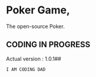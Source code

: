 # Poker Game, #
The open-source Poker.

## CODING IN PROGRESS 

Actual version : 1.0.1##

```I AM CODING DAD```
